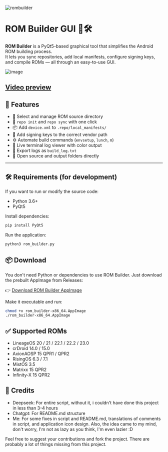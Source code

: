 ![rombuilder](https://github.com/user-attachments/assets/13b4be04-5607-43cd-b905-23bbb0f36221)

# ROM Builder GUI 🧱🛠️

**ROM Builder** is a PyQt5-based graphical tool that simplifies the Android ROM building process.  
It lets you sync repositories, add local manifests, configure signing keys, and compile ROMs — all through an easy-to-use GUI.

![image](https://github.com/user-attachments/assets/91062123-f34f-4065-af63-a62e452c1023)

[Video preview](https://t.me/munch_chat/64288)
---

## 🚀 Features

- 📂 Select and manage ROM source directory
- 🔁 `repo init` and `repo sync` with one click
- 📦 Add `device.xml` to `.repo/local_manifests/`
- 🔐 Add signing keys to the correct vendor path
- ⚙️ Automate build commands (`envsetup`, `lunch`, `m`)
- 📄 Live terminal log viewer with color output
- 🧾 Export logs as `build_log.txt`
- 📁 Open source and output folders directly

---

## 🛠️ Requirements (for development)

If you want to run or modify the source code:

- Python 3.6+
- PyQt5

Install dependencies:

```bash
pip install PyQt5
```
Run the application:
```bash
python3 rom_builder.py
```

## 📦 Download
You don't need Python or dependencies to use ROM Builder.
Just download the prebuilt AppImage from Releases:

👉 [Download ROM Builder AppImage](https://github.com/Efeisot/pyqt-aosp-rom-builder/releases/download/v1.1/ROM_Builder-x86_64.AppImage)

Make it executable and run:

```bash
chmod +x rom_builder-x86_64.AppImage
./rom_builder-x86_64.AppImage
```

## ✅ Supported ROMs
- LineageOS 20 / 21 / 22.1 / 22.2 / 23.0
- crDroid 14.0 / 15.0
- AxionAOSP 15 QPR1 / QPR2
- RisingOS 6.3 / 7.1
- MistOS 3.5
- Matrixx 15 QPR2
- Infinity-X 15 QPR2

## 🧱 Credits
- Deepseek: For entire script, without it, i couldn't have done this project in less than 3-4 hours
- Chatgpt: For README.md structure
- Me: For some fixes in script and README.md, translations of comments in script, and application icon design. Also, the idea came to my mind, don't worry, I'm not as lazy as you think, I'm even lazier :D

Feel free to suggest your contributions and fork the project. There are probably a lot of things missing from this project.
